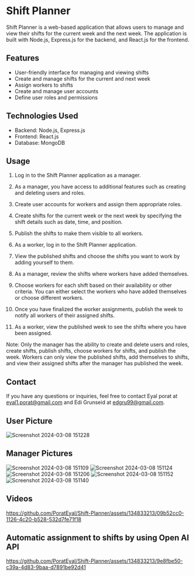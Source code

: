 # Shift Planner

Shift Planner is a web-based application that allows users to manage and view their shifts for the current week and the next week. The application is built with Node.js, Express.js for the backend, and React.js for the frontend.

## Features

- User-friendly interface for managing and viewing shifts
- Create and manage shifts for the current and next week
- Assign workers to shifts
- Create and manage user accounts
- Define user roles and permissions

## Technologies Used

- Backend: Node.js, Express.js
- Frontend: React.js
- Database: MongoDB

## Usage

1. Log in to the Shift Planner application as a manager.

2. As a manager, you have access to additional features such as creating and deleting users and roles.

3. Create user accounts for workers and assign them appropriate roles.

4. Create shifts for the current week or the next week by specifying the shift details such as date, time, and position.

5. Publish the shifts to make them visible to all workers.

6. As a worker, log in to the Shift Planner application.

7. View the published shifts and choose the shifts you want to work by adding yourself to them.

8. As a manager, review the shifts where workers have added themselves.

9. Choose workers for each shift based on their availability or other criteria. You can either select the workers who have added themselves or choose different workers.

10. Once you have finalized the worker assignments, publish the week to notify all workers of their assigned shifts.

11. As a worker, view the published week to see the shifts where you have been assigned.

Note: Only the manager has the ability to create and delete users and roles, create shifts, publish shifts, choose workers for shifts, and publish the week. Workers can only view the published shifts, add themselves to shifts, and view their assigned shifts after the manager has published the week.

## Contact

If you have any questions or inquiries, feel free to contact Eyal porat at eyal1.porat@gmail.com and Edi Grunseid at edgru99@gmail.com.


## User Picture
![Screenshot 2024-03-08 151228](https://github.com/PoratEyal/Shift-Planner/assets/134833213/c0cc9adb-b401-4ad0-801e-d75dd5e11467)

## Manager Pictures
![Screenshot 2024-03-08 151109](https://github.com/PoratEyal/Shift-Planner/assets/134833213/ba4304f1-0370-4ff0-9f5a-60dcb3833622)
![Screenshot 2024-03-08 151124](https://github.com/PoratEyal/Shift-Planner/assets/134833213/dc5d5935-6a27-4dd0-9c2f-02fdc7469af2)
![Screenshot 2024-03-08 151206](https://github.com/PoratEyal/Shift-Planner/assets/134833213/c6dbad8a-e897-4d4c-8728-b97c9376ac61)
![Screenshot 2024-03-08 151152](https://github.com/PoratEyal/Shift-Planner/assets/134833213/ce64d5b4-a80a-42ef-adf5-38641ac7cb26)
![Screenshot 2024-03-08 151140](https://github.com/PoratEyal/Shift-Planner/assets/134833213/c4f0aba8-953e-4927-b14c-7456853f07c7)

## Videos
https://github.com/PoratEyal/Shift-Planner/assets/134833213/09b52cc0-1126-4c20-b528-532d7fe71f18

## Automatic assignment to shifts by using Open AI API
https://github.com/PoratEyal/Shift-Planner/assets/134833213/9e8fbe50-c39a-4d83-9baa-d7891be92d41




